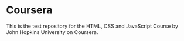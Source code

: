 # Coursera
This is the test repository for the HTML, CSS and JavaScript Course by John Hopkins University on Coursera.

